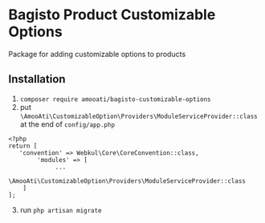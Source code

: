 # Bagisto Product Customizable Options
Package for adding customizable options to products

## Installation

1. `composer require amooati/bagisto-customizable-options`
2. put `\AmooAti\CustomizableOption\Providers\ModuleServiceProvider::class` at the end of `config/app.php`

```
<?php
return [
   'convention' => Webkul\Core\CoreConvention::class,
        'modules' => [
             ...
             \AmooAti\CustomizableOption\Providers\ModuleServiceProvider::class
    ]
];
```
3. run `php artisan migrate`